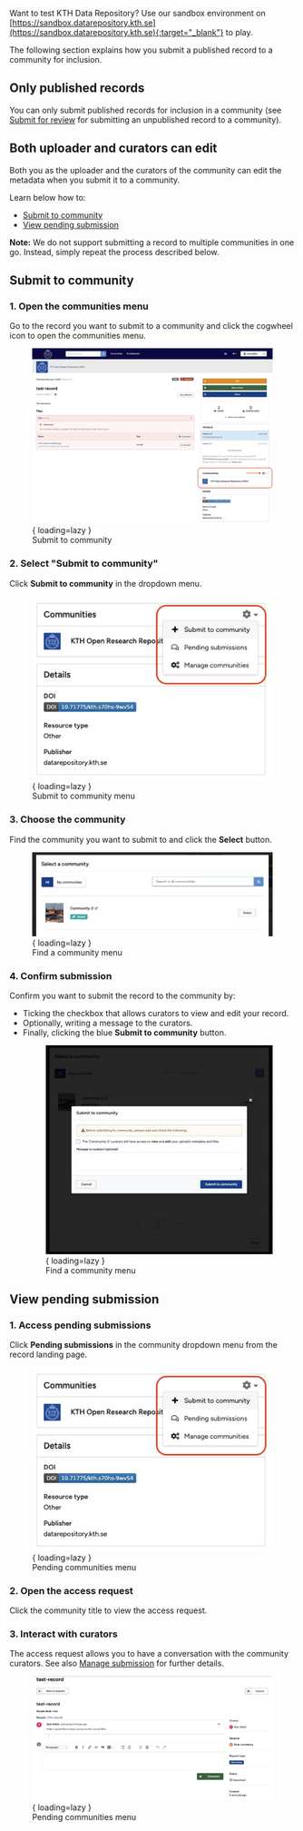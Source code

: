 Want to test KTH Data Repository? Use our sandbox environment on [https://sandbox.datarepository.kth.se](https://sandbox.datarepository.kth.se){:target="_blank"} to play.

The following section explains how you submit a published record to a community for inclusion.

## Only published records

You can only submit published records for inclusion in a community (see [Submit for review](submit_for_review.md) for submitting an unpublished record to a community).

## Both uploader and curators can edit

Both you as the uploader and the curators of the community can edit the metadata when you submit it to a community.

Learn below how to:

- [Submit to community](#submit-to-community)
- [View pending submission](#view-pending-submission)

**Note:** We do not support submitting a record to multiple communities in one go. Instead, simply repeat the process described below.


## Submit to community

### 1. Open the communities menu

Go to the record you want to submit to a community and click the cogwheel icon to open the communities menu.
        <figure markdown="span">
        ![ Submit to community](assets/images/share_add_multiple_communities.jpg){ loading=lazy }
        <figcaption> Submit to community</figcaption>
        </figure>

### 2. Select "Submit to community"

Click **Submit to community** in the dropdown menu.
        <figure markdown="span">
        ![Submit to community menu](assets/images/share_select_multi_menu.jpg){ loading=lazy }
        <figcaption>Submit to community menu</figcaption>
        </figure>

### 3. Choose the community

Find the community you want to submit to and click the **Select** button.
        <figure markdown="span">
        ![Find a community menu](assets/images/share_select_comm_menu.jpg){ loading=lazy }
        <figcaption>Find a community menu</figcaption>
        </figure>
### 4. Confirm submission

Confirm you want to submit the record to the community by:

- Ticking the checkbox that allows curators to view and edit your record.
- Optionally, writing a message to the curators.
- Finally, clicking the blue **Submit to community** button.
        <figure markdown="span">
        ![Find a community menu](assets/images/share_submit_to_comm_agreement.jpg){ loading=lazy }
        <figcaption>Find a community menu</figcaption>
        </figure>

## View pending submission

### 1. Access pending submissions

Click **Pending submissions** in the community dropdown menu from the record landing page.
        <figure markdown="span">
        ![Pending communities menu](assets/images/share_select_multi_menu.jpg){ loading=lazy }
        <figcaption>Pending communities menu</figcaption>
        </figure>

### 2. Open the access request

Click the community title to view the access request.

### 3. Interact with curators

The access request allows you to have a conversation with the community curators. See also [Manage submission](./manage_submissions.md) for further details.
        <figure markdown="span">
        ![Pending communities menu](assets/images/share_request_chat.png){ loading=lazy }
        <figcaption>Pending communities menu</figcaption>
        </figure>
